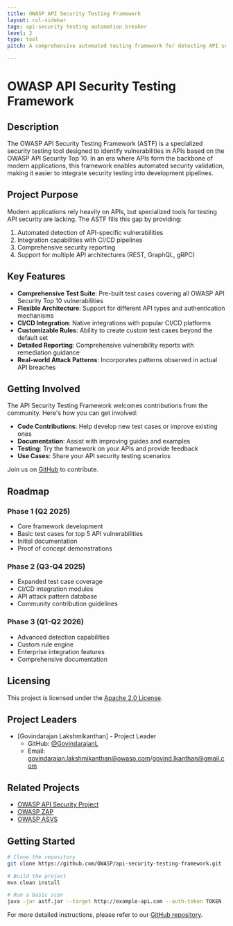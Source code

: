 ```yaml
---
title: OWASP API Security Testing Framework
layout: col-sidebar
tags: api-security testing automation breaker
level: 2
type: tool
pitch: A comprehensive automated testing framework for detecting API security vulnerabilities based on the OWASP API Security Top 10

---
```


# OWASP API Security Testing Framework

## Description

The OWASP API Security Testing Framework (ASTF) is a specialized security testing tool designed to identify vulnerabilities in APIs based on the OWASP API Security Top 10. In an era where APIs form the backbone of modern applications, this framework enables automated security validation, making it easier to integrate security testing into development pipelines.

## Project Purpose

Modern applications rely heavily on APIs, but specialized tools for testing API security are lacking. The ASTF fills this gap by providing:

1. Automated detection of API-specific vulnerabilities
2. Integration capabilities with CI/CD pipelines
3. Comprehensive security reporting
4. Support for multiple API architectures (REST, GraphQL, gRPC)

## Key Features

- **Comprehensive Test Suite**: Pre-built test cases covering all OWASP API Security Top 10 vulnerabilities
- **Flexible Architecture**: Support for different API types and authentication mechanisms
- **CI/CD Integration**: Native integrations with popular CI/CD platforms
- **Customizable Rules**: Ability to create custom test cases beyond the default set
- **Detailed Reporting**: Comprehensive vulnerability reports with remediation guidance
- **Real-world Attack Patterns**: Incorporates patterns observed in actual API breaches

## Getting Involved

The API Security Testing Framework welcomes contributions from the community. Here's how you can get involved:

- **Code Contributions**: Help develop new test cases or improve existing ones
- **Documentation**: Assist with improving guides and examples
- **Testing**: Try the framework on your APIs and provide feedback
- **Use Cases**: Share your API security testing scenarios

Join us on [GitHub](https://github.com/OWASP/api-security-testing-framework) to contribute.

## Roadmap

### Phase 1 (Q2 2025)
- Core framework development
- Basic test cases for top 5 API vulnerabilities
- Initial documentation
- Proof of concept demonstrations

### Phase 2 (Q3-Q4 2025)
- Expanded test case coverage
- CI/CD integration modules
- API attack pattern database
- Community contribution guidelines

### Phase 3 (Q1-Q2 2026)
- Advanced detection capabilities
- Custom rule engine
- Enterprise integration features
- Comprehensive documentation

## Licensing

This project is licensed under the [Apache 2.0 License](https://www.apache.org/licenses/LICENSE-2.0.html).

## Project Leaders

- [Govindarajan Lakshmikanthan] - Project Leader
  - GitHub: [@GovindarajanL](https://github.com/GovindarajanL)
  - Email: govindarajan.lakshmikanthan@owasp.com/govind.lkanthan@gmail.com

## Related Projects

- [OWASP API Security Project](https://owasp.org/www-project-api-security/)
- [OWASP ZAP](https://owasp.org/www-project-zap/)
- [OWASP ASVS](https://owasp.org/www-project-application-security-verification-standard/)

## Getting Started

```bash
# Clone the repository
git clone https://github.com/OWASP/api-security-testing-framework.git

# Build the project
mvn clean install

# Run a basic scan
java -jar astf.jar --target http://example-api.com --auth-token TOKEN
```

For more detailed instructions, please refer to our [GitHub repository](https://github.com/OWASP/api-security-testing-framework).
